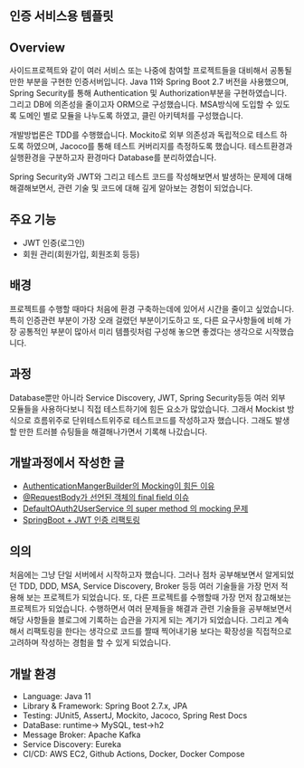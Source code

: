 ## 인증 서비스용 템플릿

## Overview
사이드프로젝트와 같이 여러 서비스 또는 나중에 참여할 프로젝트들을 대비해서 공통될만한 부분을 구현한 인증서버입니다.
Java 11와 Spring Boot 2.7 버전을 사용했으며, Spring Security를 통해 Authentication 및 Authorization부분을 구현하였습니다.
그리고 DB에 의존성을 줄이고자 ORM으로 구성했습니다. MSA방식에 도입할 수 있도록 도메인 별로 모듈을 나누도록 하였고, 클린 아키텍처를 구성했습니다.

개발방법론은 TDD를 수행했습니다. Mockito로 외부 의존성과 독립적으로 테스트 하도록 하였으며, Jacoco를 통해 테스트 커버리지를 측정하도록 했습니다.
테스트환경과 실행환경을 구분하고자 환경마다 Database를 분리하였습니다. 

Spring Security와 JWT와 그리고 테스트 코드를 작성해보면서 발생하는 문제에 대해 해결해보면서, 관련 기술 및 코드에 대해 깊게 알아보는 경험이 되었습니다.

## 주요 기능
* JWT 인증(로그인)
* 회원 관리(회원가입, 회원조회 등등)

## 배경
프로젝트를 수행할 때마다 처음에 환경 구축하는데에 있어서 시간을 줄이고 싶었습니다. 특히 인증관련 부분이 가장 오래 걸렸던 부분이기도하고 또, 다른 요구사항들에 비해 가장 공통적인 부분이 많아서 미리 템플릿처럼 구성해 놓으면 좋겠다는 생각으로 시작했습니다. 

## 과정
Database뿐만 아니라 Service Discovery, JWT, Spring Security등등 여러 외부 모듈들을 사용하다보니 직접 테스트하기에 힘든 요소가 많았습니다. 그래서 Mockist 방식으로 흐름위주로 단위테스트위주로 테스트코드를 작성하고자 했습니다. 그래도 발생할 만한 트러블 슈팅들을 해결해나가면서 기록해 나갔습니다. 

## 개발과정에서 작성한 글
* [AuthenticationMangerBuilder의 Mocking이 힘든 이유
](https://velog.io/@hongjunland/AuthenticationMangerBuilder%EC%9D%98-Mocking%EC%9D%B4-%ED%9E%98%EB%93%A0-%EC%9D%B4%EC%9C%A0)
* [@RequestBody가 선언된 객체의 final field 이슈
](https://velog.io/@hongjunland/RequestBody%EA%B0%80-%EC%84%A0%EC%96%B8%EB%90%9C-%EA%B0%9D%EC%B2%B4%EC%9D%98-final-field-%EC%9D%B4%EC%8A%88)
* [DefaultOAuth2UserService 의 super method 의 mocking 문제](https://velog.io/@hongjunland/DefaultOAuth2UserService-%EC%9D%98-super-method-%EC%9D%98-mocking-%EB%AC%B8%EC%A0%9C)
* [SpringBoot + JWT 인증 리팩토링](https://velog.io/@hongjunland/SpringBoot-JWT-%EC%9D%B8%EC%A6%9D-%EB%A6%AC%ED%8C%A9%ED%86%A0%EB%A7%81)
  
## 의의
처음에는 그냥 단일 서버에서 시작하고자 했습니다. 그러나 점차 공부해보면서 알게되었던 TDD, DDD, MSA, Service Discovery, Broker 등등 여러 기술들을 가장 먼저 적용해 보는 프로젝트가 되었습니다. 또, 다른 프로젝트를 수행할때 가장 먼저 참고해보는 프로젝트가 되었습니다. 수행하면서 여러 문제들을 해결과 관련 기술들을 공부해보면서 해당 사항들을 블로그에 기록하는 습관을 가지게 되는 계기가 되었습니다. 그리고 계속해서 리팩토링을 한다는 생각으로 코드를 짤때 찍어내기용 보다는 확장성을 직접적으로 고려하며 작성하는 경험을 할 수 있게 되었습니다.


## 개발 환경
* Language: Java 11
* Library & Framework: Spring Boot 2.7.x, JPA
* Testing: JUnit5, AssertJ, Mockito, Jacoco, Spring Rest Docs
* DataBase: runtime-> MySQL, test->h2
* Message Broker: Apache Kafka
* Service Discovery: Eureka
* CI/CD: AWS EC2, Github Actions, Docker, Docker Compose
